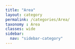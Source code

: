 ```yaml
---
title: "Area"
layout: category
permalink: /categories/Area/
taxonomy : Area
classes: wide
sidebar:
  nav: "sidebar-category"
---
```

